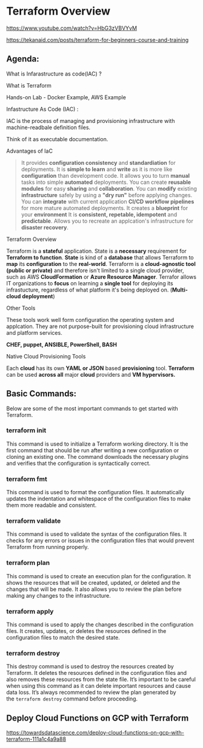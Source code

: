 # Terraform Overview

https://www.youtube.com/watch?v=HbG3zVBVYvM

https://tekanaid.com/posts/terraform-for-beginners-course-and-training

## Agenda:

What is Infarastructure as code(IAC) ?

What is Terraform

Hands-on Lab - Docker Example, AWS Example

Infastructure As Code (IAC) :

IAC is the process of managing and provisioning infrastructure with machine-readbale definition files. 

Think of it as executable documentation.

Advantages of IaC

> It provides **configuration consistency** and **standardiation** for deployments.
> It is **simple to learn** and **write** as it is more like **configuration** than development code.
> It allows you to turn **manual** tasks into simple **automated** deployments.
> You can create **reusable modules** for easy **sharing** and **collaboration**.
> You can **modify** existing **infrastructure** safely by using a **"dry run"** before applying changes.
> You can **integrate** with current application **CI/CD workflow pipelines** for more mature automated deployments.
> It creates a **blueprint** for your **environment**
> It is **consistent, repetable, idempotent** and **predictable**. 
> Allows you to recreate an applcation's infrastructure for **disaster recovery**.

Terraform Overview

Terraform is a **stateful** application. State is a **necessary** requirement for **Terraform to function**.
**State** is kind of a **database** that allows Terraform to **map** its **configuration** to the **real-world**.
Terraform is a **cloud-agnostic tool (public or private)** and therefore isn't limited to a single cloud provider, such as AWS **CloudFormation** or **Azure Resource Manager**.
Terrafor allows IT organizations to **focus** on learning a **single tool** for deploying its infrastucture, regardless of what platform it's being deployed on. (**Multi-cloud deployment**)


Other Tools

These tools work well form configuration the operating system and applcation. 
They are not purpose-built for provisioning cloud infrastructure and platform services. 

**CHEF, puppet, ANSIBLE, PowerShell, BASH**

Native Cloud Provisioning Tools

Each **cloud** has its own **YAML or JSON** based **provisioning** tool.
**Terraform** can be used **across all** major **cloud** providers and **VM hypervisors.** 

## Basic Commands:

Below are some of the most important commands to get started with Terraform.

### **terraform init**

This command is used to initialize a Terraform working directory. It is the first command that should be run after writing a new configuration or cloning an existing one. The command downloads the necessary plugins and verifies that the configuration is syntactically correct.

### **terraform fmt**

This command is used to format the configuration files. It automatically updates the indentation and whitespace of the configuration files to make them more readable and consistent.

### **terraform validate**

This command is used to validate the syntax of the configuration files. It checks for any errors or issues in the configuration files that would prevent Terraform from running properly.

### **terraform plan**

This command is used to create an execution plan for the configuration. It shows the resources that will be created, updated, or deleted and the changes that will be made. It also allows you to review the plan before making any changes to the infrastructure.

### **terraform apply**

This command is used to apply the changes described in the configuration files. It creates, updates, or deletes the resources defined in the configuration files to match the desired state.

### **terraform destroy**

This destroy command is used to destroy the resources created by Terraform. It deletes the resources defined in the configuration files and also removes these resources from the state file. It’s important to be careful when using this command as it can delete important resources and cause data loss. It’s always recommended to review the plan generated by the `terraform destroy` command before proceeding.


## Deploy Cloud Functions on GCP with Terraform

https://towardsdatascience.com/deploy-cloud-functions-on-gcp-with-terraform-111a1c4a9a88


